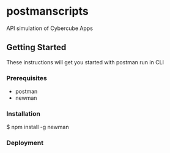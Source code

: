 # postmanscripts
API simulation of Cybercube Apps

## Getting Started

These instructions will get you started with postman run in CLI 

### Prerequisites

* postman
* newman

### Installation

$ npm install -g newman

### Deployment
